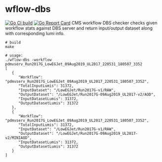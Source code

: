 # wflow-dbs
[![Go CI build](https://github.com/vkuznet/wflow-dbs/actions/workflows/go.yml/badge.svg)](https://github.com/vkuznet/wflow-dbs/actions/workflows/go.yml)
[![Go Report Card](https://goreportcard.com/badge/github.com/vkuznet/wflow-dbs)](https://goreportcard.com/report/github.com/vkuznet/wflow-dbs)
CMS workflow DBS checker checks given workflow stats against DBS server and
return input/output dataset along with corresponding lumi info.
```
# build
make

# usage:
./wflow-dbs -workflow pdmvserv_Run2017G_LowEGJet_09Aug2019_UL2017_220531_180507_3352
[
   {
      "Workflow": "pdmvserv_Run2017G_LowEGJet_09Aug2019_UL2017_220531_180507_3352",
      "TotalInputLumis": 31372,
      "InputDataset": "/LowEGJet/Run2017G-v1/RAW",
      "OutputDataset": "/LowEGJet/Run2017G-09Aug2019_UL2017-v2/AOD",
      "InputDatasetLumis": 31372,
      "OutputDatasetLumis": 31372
   },
   {
      "Workflow": "pdmvserv_Run2017G_LowEGJet_09Aug2019_UL2017_220531_180507_3352",
      "TotalInputLumis": 31372,
      "InputDataset": "/LowEGJet/Run2017G-v1/RAW",
      "OutputDataset": "/LowEGJet/Run2017G-09Aug2019_UL2017-v2/MINIAOD",
      "InputDatasetLumis": 31372,
      "OutputDatasetLumis": 31372
   }
]
```
